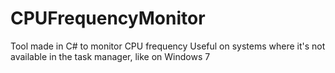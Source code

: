 # CPUFrequencyMonitor
Tool made in C# to monitor CPU frequency
Useful on systems where it's not available in the task manager, like on Windows 7

